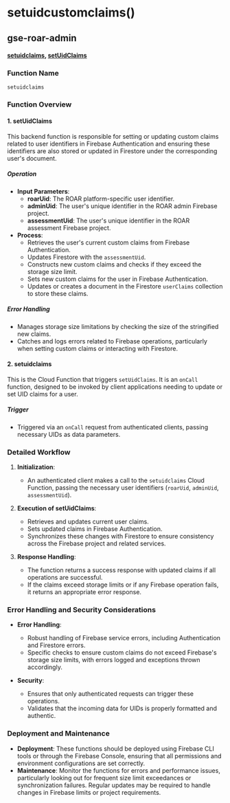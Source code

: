 # setuidcustomclaims()

## gse-roar-admin

#### [setuidclaims](https://github.com/yeatmanlab/roar-firebase-functions/blob/e784650492722d24069aa9b0704d1873ea5dafee/gse-roar-assessment/functions/src/index.ts#L25), [setUidClaims](https://github.com/yeatmanlab/roar-firebase-functions/blob/e784650492722d24069aa9b0704d1873ea5dafee/gse-roar-assessment/functions/src/set-custom-claims.ts#L42)

### Function Name
`setuidclaims`

### Function Overview

#### 1. **setUidClaims**
This backend function is responsible for setting or updating custom claims related to user identifiers in Firebase Authentication and ensuring these identifiers are also stored or updated in Firestore under the corresponding user's document.

##### Operation
- **Input Parameters**:
  - **roarUid**: The ROAR platform-specific user identifier.
  - **adminUid**: The user's unique identifier in the ROAR admin Firebase project.
  - **assessmentUid**: The user's unique identifier in the ROAR assessment Firebase project.
- **Process**:
  - Retrieves the user's current custom claims from Firebase Authentication.
  - Updates Firestore with the `assessmentUid`.
  - Constructs new custom claims and checks if they exceed the storage size limit.
  - Sets new custom claims for the user in Firebase Authentication.
  - Updates or creates a document in the Firestore `userClaims` collection to store these claims.

##### Error Handling
- Manages storage size limitations by checking the size of the stringified new claims.
- Catches and logs errors related to Firebase operations, particularly when setting custom claims or interacting with Firestore.

#### 2. **setuidclaims**
This is the Cloud Function that triggers `setUidClaims`. It is an `onCall` function, designed to be invoked by client applications needing to update or set UID claims for a user.

##### Trigger
- Triggered via an `onCall` request from authenticated clients, passing necessary UIDs as data parameters.

### Detailed Workflow

1. **Initialization**:
   - An authenticated client makes a call to the `setuidclaims` Cloud Function, passing the necessary user identifiers (`roarUid`, `adminUid`, `assessmentUid`).

2. **Execution of setUidClaims**:
   - Retrieves and updates current user claims.
   - Sets updated claims in Firebase Authentication.
   - Synchronizes these changes with Firestore to ensure consistency across the Firebase project and related services.

3. **Response Handling**:
   - The function returns a success response with updated claims if all operations are successful.
   - If the claims exceed storage limits or if any Firebase operation fails, it returns an appropriate error response.

### Error Handling and Security Considerations

- **Error Handling**:
  - Robust handling of Firebase service errors, including Authentication and Firestore errors.
  - Specific checks to ensure custom claims do not exceed Firebase's storage size limits, with errors logged and exceptions thrown accordingly.

- **Security**:
  - Ensures that only authenticated requests can trigger these operations.
  - Validates that the incoming data for UIDs is properly formatted and authentic.

### Deployment and Maintenance

- **Deployment**: These functions should be deployed using Firebase CLI tools or through the Firebase Console, ensuring that all permissions and environment configurations are set correctly.
- **Maintenance**: Monitor the functions for errors and performance issues, particularly looking out for frequent size limit exceedances or synchronization failures. Regular updates may be required to handle changes in Firebase limits or project requirements.
